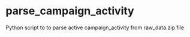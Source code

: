 # parse_campaign_activity
Python script to to parse active campaign_activity from raw_data.zip file  
